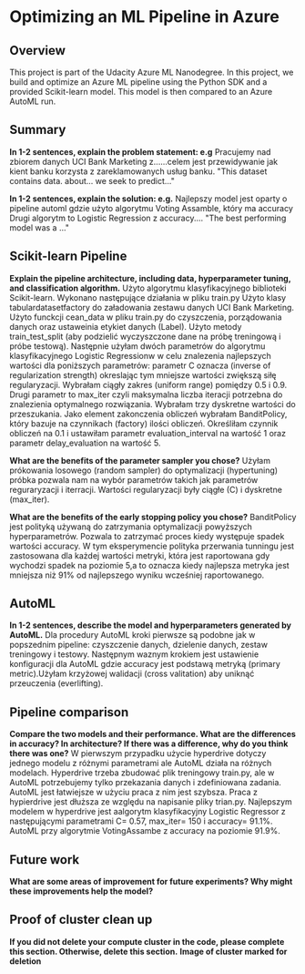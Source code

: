# Optimizing an ML Pipeline in Azure

## Overview
This project is part of the Udacity Azure ML Nanodegree.
In this project, we build and optimize an Azure ML pipeline using the Python SDK and a provided Scikit-learn model.
This model is then compared to an Azure AutoML run.

## Summary
**In 1-2 sentences, explain the problem statement: e.g** Pracujemy nad zbiorem danych UCI Bank Marketing z......celem jest przewidywanie jak kient banku korzysta z zareklamowanych usług banku.   "This dataset contains data. about... we seek to predict..."

**In 1-2 sentences, explain the solution: e.g.**
Najlepszy model jest oparty o pipeline automl gdzie użyto algorytmu Voting Assamble, który ma accuracy Drugi algorytm to Logistic Regression z accuracy.... "The best performing model was a ..."

## Scikit-learn Pipeline
**Explain the pipeline architecture, including data, hyperparameter tuning, and classification algorithm.**
Użyto algorytmu klasyfikacyjnego biblioteki Scikit-learn. Wykonano następujące działania w pliku train.py
Użyto klasy tabulardatasetfactory do załadowania zestawu danych UCI Bank Marketing. Użyto funckcji cean_data w pliku train.py do czyszczenia, porządowania danych oraz ustaweinia etykiet danych (Label). 
Użyto metody train_test_split (aby podzielić wyczyszczone dane na próbę treningową i próbe testową). Następnie użyłam dwóch parametrów do algorytmu klasyfikacyjnego Logistic Regressionw w celu znalezenia najlepszych wartości dla poniższych parametrów: parametr C oznacza (inverse of regularization strength) okreslając tym mniejsze wartości zwiększą siłę regularyzacji.
Wybrałam ciągły zakres (uniform range) pomiędzy 0.5 i 0.9. Drugi parametr to max_iter czyli maksymalna liczba iteracji potrzebna do znalezienia optymalnego rozwiązania.
Wybrałam trzy dyskretne wartości do przeszukania. Jako element zakonczenia obliczeń wybrałam BanditPolicy, który bazuje na czynnikach (factory) ilości obliczeń. 
Określiłam czynnik obliczeń na 0.1 i ustawiłam parametr evaluation_interval na wartość 1 oraz parametr delay_evaluation na wartość 5.


**What are the benefits of the parameter sampler you chose?**
Użyłam prókowania losowego (random sampler) do optymalizacji (hypertuning) próbka pozwala nam na wybór parametrów takich jak parametrów reguraryzacji i iterracji. 
Wartości regularyzacji były ciągłe (C) i dyskretne (max_iter).

**What are the benefits of the early stopping policy you chose?**
BanditPolicy jest polityką używaną do zatrzymania optymalizacji powyższych hyperparametrów. Pozwala to zatrzymać proces kiedy występuje spadek wartości accuracy.
W tym eksperymencie polityka przerwania tunningu jest zastosowana dla każdej wartości metryki, która jest raportowana gdy wychodzi spadek na poziomie 5,a to oznacza kiedy najlepsza metryka jest mniejsza niż 91% od najlepszego wyniku wcześniej raportowanego.

## AutoML
**In 1-2 sentences, describe the model and hyperparameters generated by AutoML.**
 Dla procedury AutoML kroki pierwsze są podobne jak w popszednim pipeline: czyszczenie danych, dzielenie danych, zestaw treningowy i testowy. Następnym waznym krokiem jest ustawienie konfiguracji dla AutoML gdzie accuracy jest podstawą metryką (primary metric).Użyłam krzyżowej walidacji (cross valitation) aby uniknąć przeuczenia (everlifting).

## Pipeline comparison
**Compare the two models and their performance. What are the differences in accuracy? In architecture? If there was a difference, why do you think there was one?**
W pierwszym przypadku użycie hyperdrive dotyczy jednego modelu z różnymi parametrami ale AutoML działa na różnych modelach. Hyperdrive trzeba zbudować plik treningowy train.py, ale w AutoML potrzebujemy tylko przekazania danych i zdefiniowana zadania. AutoML jest łatwiejsze w użyciu praca z nim jest szybsza. Praca z hypierdrive jest dłuższa ze względu  na napisanie pliky trian.py.
Najlepszym modelem w hyperdrive jest aalgorytm klasyfikacyjny Logistic Regressor z następującymi parametrami C= 0.57, max_iter= 150 i accuracy= 91.1%.
AutoML przy algorytmie VotingAssambe z accuracy na poziomie 91.9%.

## Future work
**What are some areas of improvement for future experiments? Why might these improvements help the model?**

## Proof of cluster clean up
**If you did not delete your compute cluster in the code, please complete this section. Otherwise, delete this section.**
**Image of cluster marked for deletion**
